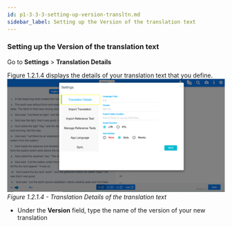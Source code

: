 ```yaml
---
id: p1-3-3-3-setting-up-version-transltn.md
sidebar_label: Setting up the Version of the translation text
---
```


### Setting up the Version of the translation text

Go to **Settings** > **Translation Details**

Figure 1.2.1.4 displays the details of your translation text that you define.
![alt text](../../../../../../static/AutographaLiveImages/Getting_Started/translation-details-fig-1.2.1.4.jpg 'Translation Details of the translation text')
_Figure 1.2.1.4 - Translation Details of the translation text_

-   Under the **Version** field, type the name of the version of your new translation
